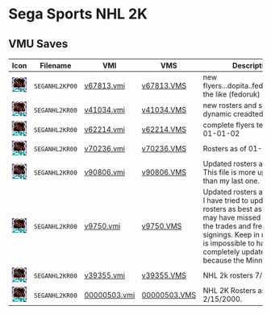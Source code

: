 # Sega Sports NHL 2K

## VMU Saves

| Icon | Filename | VMI | VMS | Description |
|------|----------|-----|-----|-------------|
| ![Sega Sports NHL 2K](../icons/SEGANHL2KP00.GIF) | `SEGANHL2KP00` | [v67813.vmi](v67813.vmi) | [v67813.VMS](v67813.VMS) | new flyers...dopita..fedetenko..and the like (fedoruk)  |
| ![Sega Sports NHL 2K](../icons/SEGANHL2KR00.GIF) | `SEGANHL2KR00` | [v41034.vmi](v41034.vmi) | [v41034.VMS](v41034.VMS) | new rosters and some dynamic creadted players  |
| ![Sega Sports NHL 2K](../icons/SEGANHL2KR00.GIF) | `SEGANHL2KR00` | [v62214.vmi](v62214.vmi) | [v62214.VMS](v62214.VMS) | complete flyers team as of 01-01-02  |
| ![Sega Sports NHL 2K](../icons/SEGANHL2KR00.GIF) | `SEGANHL2KR00` | [v70236.vmi](v70236.vmi) | [v70236.VMS](v70236.VMS) | Rosters as of 01-26-01.  |
| ![Sega Sports NHL 2K](../icons/SEGANHL2KR00.GIF) | `SEGANHL2KR00` | [v90806.vmi](v90806.vmi) | [v90806.VMS](v90806.VMS) | Updated rosters as of 11/2.  This file is more up to date than my last one.  |
| ![Sega Sports NHL 2K](../icons/SEGANHL2KR00.GIF) | `SEGANHL2KR00` | [v9750.vmi](v9750.vmi) | [v9750.VMS](v9750.VMS) | Updated rosters as of 10/10.  I have tried to update the rosters as best as I can, but I may have missed some of the trades and free agent signings.  Keep in mind that it is impossible to have completely updated rosters because the Minnesota Wil |
| ![Sega Sports NHL 2K](../icons/SEGANHL2KR00.GIF) | `SEGANHL2KR00` | [v39355.vmi](v39355.vmi) | [v39355.VMS](v39355.VMS) | NHL 2k rosters 7/25/00  |
| ![Sega Sports NHL 2K](../icons/SEGANHL2KR00.GIF) | `SEGANHL2KR00` | [00000503.vmi](00000503.vmi) | [00000503.VMS](00000503.VMS) | NHL 2K Rosters as of 2/15/2000.  |
